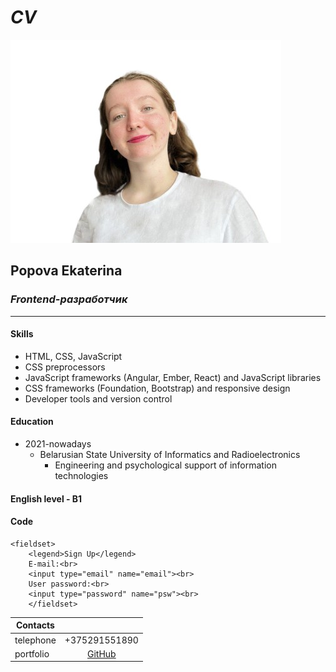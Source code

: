 # ***CV***
![photo](https://github.com/EkaterinaPo1805/INIS-EVT-labs/blob/main/EVT/LR%2010/img.jpg)
## **Popova Ekaterina**
### *Frontend-разработчик*

**********************
#### **Skills**
* HTML, CSS, JavaScript
* CSS preprocessors
* JavaScript frameworks (Angular, Ember, React) and JavaScript libraries
* CSS frameworks (Foundation, Bootstrap) and responsive design
* Developer tools and version control

#### **Education**
* 2021-nowadays
  + Belarusian State University of Informatics and Radioelectronics
    - Engineering and psychological support of information technologies

#### English level - B1   
    
#### Code
```
<fieldset>
    <legend>Sign Up</legend>
    E-mail:<br>
    <input type="email" name="email"><br>
    User password:<br>
    <input type="password" name="psw"><br>
    </fieldset>
```
|Contacts   |                                                 |
|-----------|:-----------------------------------------------:| 
|telephone  |   +375291551890                                 |
|portfolio  |   [GitHub](https://github.com/EkaterinaPo1805)  |
